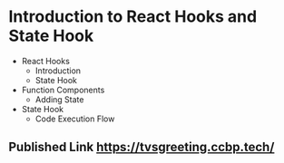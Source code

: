 # Introduction to React Hooks and State Hook

- React Hooks
  - Introduction
  - State Hook
- Function Components
  - Adding State
- State Hook
  - Code Execution Flow

## Published Link  https://tvsgreeting.ccbp.tech/
